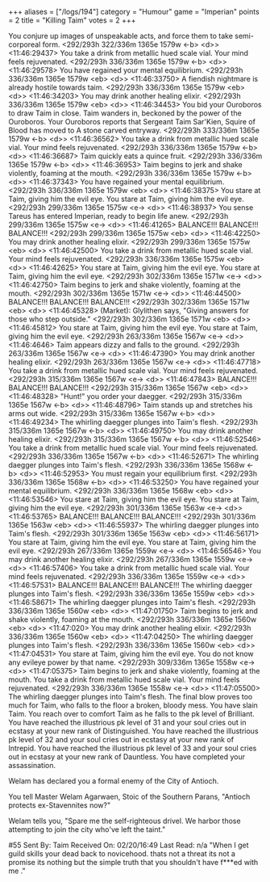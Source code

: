+++
aliases = ["/logs/194"]
category = "Humour"
game = "Imperian"
points = 2
title = "Killing Taim"
votes = 2
+++

You conjure up images of unspeakable acts, and force them to take 
semi-corporeal form.
&lt;292/293h 322/336m 1365e 1579w &lt;-b&gt; &lt;d&gt;&gt; &lt;11:46:29437&gt; 
You take a drink from metallic hued scale vial.
Your mind feels rejuvenated.
&lt;292/293h 336/336m 1365e 1579w &lt;-b&gt; &lt;d&gt;&gt; &lt;11:46:29578&gt; 
You have regained your mental equilibrium.
&lt;292/293h 336/336m 1365e 1579w &lt;eb&gt; &lt;d&gt;&gt; &lt;11:46:33750&gt; 
A fiendish nightmare is already hostile towards taim.
&lt;292/293h 336/336m 1365e 1579w &lt;eb&gt; &lt;d&gt;&gt; &lt;11:46:34203&gt; 
You may drink another healing elixir.
&lt;292/293h 336/336m 1365e 1579w &lt;eb&gt; &lt;d&gt;&gt; &lt;11:46:34453&gt; 
You bid your Ouroboros to draw Taim in close.
Taim wanders in, beckoned by the power of the Ouroboros.
Your Ouroboros reports that Sergeant Taim Sar'Kien, Squire of Blood has moved 
to A stone carved entryway.
&lt;292/293h 333/336m 1365e 1579w &lt;-b&gt; &lt;d&gt;&gt;  &lt;11:46:36562&gt; 
You take a drink from metallic hued scale vial.
Your mind feels rejuvenated.
&lt;292/293h 336/336m 1365e 1579w &lt;-b&gt; &lt;d&gt;&gt; &lt;11:46:36687&gt; 
Taim quickly eats a quince fruit.
&lt;292/293h 336/336m 1365e 1579w &lt;-b&gt; &lt;d&gt;&gt; &lt;11:46:36953&gt; 
Taim begins to jerk and shake violently, foaming at the mouth.
&lt;292/293h 336/336m 1365e 1579w &lt;-b&gt; &lt;d&gt;&gt; &lt;11:46:37343&gt; 
You have regained your mental equilibrium.
&lt;292/293h 336/336m 1365e 1579w &lt;eb&gt; &lt;d&gt;&gt; &lt;11:46:38375&gt;
You stare at Taim, giving him the evil eye.
You stare at Taim, giving him the evil eye.
&lt;292/293h 299/336m 1365e 1575w &lt;e-&gt; &lt;d&gt;&gt; &lt;11:46:38937&gt; 
You sense Tareus has entered Imperian, ready to begin life anew.
&lt;292/293h 299/336m 1365e 1575w &lt;e-&gt; &lt;d&gt;&gt; &lt;11:46:41265&gt; 
BALANCE!!! BALANCE!!! BALANCE!!!
&lt;292/293h 299/336m 1365e 1575w &lt;eb&gt; &lt;d&gt;&gt; &lt;11:46:42250&gt; 
You may drink another healing elixir.
&lt;292/293h 299/336m 1365e 1575w &lt;eb&gt; &lt;d&gt;&gt; &lt;11:46:42500&gt; 
You take a drink from metallic hued scale vial.
Your mind feels rejuvenated.
&lt;292/293h 336/336m 1365e 1575w &lt;eb&gt; &lt;d&gt;&gt; &lt;11:46:42625&gt; 
You stare at Taim, giving him the evil eye.
You stare at Taim, giving him the evil eye.
&lt;292/293h 302/336m 1365e 1571w &lt;e-&gt; &lt;d&gt;&gt; &lt;11:46:42750&gt; 
Taim begins to jerk and shake violently, foaming at the mouth.
&lt;292/293h 302/336m 1365e 1571w &lt;e-&gt; &lt;d&gt;&gt; &lt;11:46:44500&gt; 
BALANCE!!! BALANCE!!! BALANCE!!!
&lt;292/293h 302/336m 1365e 1571w &lt;eb&gt; &lt;d&gt;&gt; &lt;11:46:45328&gt; 
(Market): Glylithen says, "Giving answers for those who step outside."
&lt;292/293h 302/336m 1365e 1571w &lt;eb&gt; &lt;d&gt;&gt; &lt;11:46:45812&gt; 
You stare at Taim, giving him the evil eye.
You stare at Taim, giving him the evil eye.
&lt;292/293h 263/336m 1365e 1567w &lt;e-&gt; &lt;d&gt;&gt; &lt;11:46:4646&gt; 
Taim appears dizzy and falls to the ground.
&lt;292/293h 263/336m 1365e 1567w &lt;e-&gt; &lt;d&gt;&gt; &lt;11:46:47390&gt; 
You may drink another healing elixir.
&lt;292/293h 263/336m 1365e 1567w &lt;e-&gt; &lt;d&gt;&gt; &lt;11:46:47718&gt; 
You take a drink from metallic hued scale vial.
Your mind feels rejuvenated.
&lt;292/293h 315/336m 1365e 1567w &lt;e-&gt; &lt;d&gt;&gt; &lt;11:46:47843&gt; 
BALANCE!!! BALANCE!!! BALANCE!!!
&lt;292/293h 315/336m 1365e 1567w &lt;eb&gt; &lt;d&gt;&gt; &lt;11:46:48328&gt; 
"Hunt!" you order your daegger.
&lt;292/293h 315/336m 1365e 1567w &lt;-b&gt; &lt;d&gt;&gt; &lt;11:46:48796&gt; 
Taim stands up and stretches his arms out wide.
&lt;292/293h 315/336m 1365e 1567w &lt;-b&gt; &lt;d&gt;&gt; &lt;11:46:49234&gt; 
The whirling daegger plunges into Taim's flesh.
&lt;292/293h 315/336m 1365e 1567w &lt;-b&gt; &lt;d&gt;&gt; &lt;11:46:49750&gt; 
You may drink another healing elixir.
&lt;292/293h 315/336m 1365e 1567w &lt;-b&gt; &lt;d&gt;&gt; &lt;11:46:52546&gt; 
You take a drink from metallic hued scale vial.
Your mind feels rejuvenated.
&lt;292/293h 336/336m 1365e 1567w &lt;-b&gt; &lt;d&gt;&gt; &lt;11:46:52671&gt; 
The whirling daegger plunges into Taim's flesh.
&lt;292/293h 336/336m 1365e 1568w &lt;-b&gt; &lt;d&gt;&gt; &lt;11:46:52953&gt; 
You must regain your equilibrium first.
&lt;292/293h 336/336m 1365e 1568w &lt;-b&gt; &lt;d&gt;&gt; &lt;11:46:53250&gt; 
You have regained your mental equilibrium.
&lt;292/293h 336/336m 1365e 1568w &lt;eb&gt; &lt;d&gt;&gt; &lt;11:46:53546&gt;
You stare at Taim, giving him the evil eye.
You stare at Taim, giving him the evil eye.
&lt;292/293h 301/336m 1365e 1563w &lt;e-&gt; &lt;d&gt;&gt; &lt;11:46:53765&gt; 
BALANCE!!! BALANCE!!! BALANCE!!!
&lt;292/293h 301/336m 1365e 1563w &lt;eb&gt; &lt;d&gt;&gt; &lt;11:46:55937&gt; 
The whirling daegger plunges into Taim's flesh.
&lt;292/293h 301/336m 1365e 1563w &lt;eb&gt; &lt;d&gt;&gt; &lt;11:46:56171&gt;
You stare at Taim, giving him the evil eye.
You stare at Taim, giving him the evil eye.
&lt;292/293h 267/336m 1365e 1559w &lt;e-&gt; &lt;d&gt;&gt; &lt;11:46:56546&gt; 
You may drink another healing elixir.
&lt;292/293h 267/336m 1365e 1559w &lt;e-&gt; &lt;d&gt;&gt; &lt;11:46:57406&gt; 
You take a drink from metallic hued scale vial.
Your mind feels rejuvenated.
&lt;292/293h 336/336m 1365e 1559w &lt;e-&gt; &lt;d&gt;&gt; &lt;11:46:57531&gt; 
BALANCE!!! BALANCE!!! BALANCE!!!
The whirling daegger plunges into Taim's flesh.
&lt;292/293h 336/336m 1365e 1559w &lt;eb&gt; &lt;d&gt;&gt; &lt;11:46:58671&gt; 
The whirling daegger plunges into Taim's flesh.
&lt;292/293h 336/336m 1365e 1560w &lt;eb&gt; &lt;d&gt;&gt; &lt;11:47:01750&gt; 
Taim begins to jerk and shake violently, foaming at the mouth.
&lt;292/293h 336/336m 1365e 1560w &lt;eb&gt; &lt;d&gt;&gt; &lt;11:47:020&gt; 
You may drink another healing elixir.
&lt;292/293h 336/336m 1365e 1560w &lt;eb&gt; &lt;d&gt;&gt; &lt;11:47:04250&gt; 
The whirling daegger plunges into Taim's flesh.
&lt;292/293h 336/336m 1365e 1560w &lt;eb&gt; &lt;d&gt;&gt; &lt;11:47:04531&gt;
You stare at Taim, giving him the evil eye.
You do not know any evileye power by that name.
&lt;292/293h 309/336m 1365e 1558w &lt;e-&gt; &lt;d&gt;&gt;  &lt;11:47:05375&gt; 
Taim begins to jerk and shake violently, foaming at the mouth.
You take a drink from metallic hued scale vial.
Your mind feels rejuvenated.
&lt;292/293h 336/336m 1365e 1558w &lt;e-&gt; &lt;d&gt;&gt; &lt;11:47:05500&gt; 
The whirling daegger plunges into Taim's flesh.
The final blow proves too much for Taim, who falls to the floor a broken, 
bloody mess.
You have slain Taim.
You reach over to comfort Taim as he falls to the pk level of Brilliant.
You have reached the illustrious pk level of 31 and your soul cries out in 
ecstasy at your new rank of Distinguished.
You have reached the illustrious pk level of 32 and your soul cries out in 
ecstasy at your new rank of Intrepid.
You have reached the illustrious pk level of 33 and your soul cries out in 
ecstasy at your new rank of Dauntless.
You have completed your assassination.



Welam has declared you a formal enemy of the City of Antioch.


You tell Master Welam Agarwaen, Stoic of the Southern Parans, "Antioch protects
ex-Stavennites now?"


Welam tells you, "Spare me the self-righteous drivel. We harbor those 
attempting to join the city who've left the taint."




#55  Sent By: Taim  Received On: 02/20/16:49  Last Read: n/a
"When I get guild skills your dead back to novicehood. thats not a threat its 
not a promise its nothing but the simple truth that you shouldn't have f***ed 
with me ."






